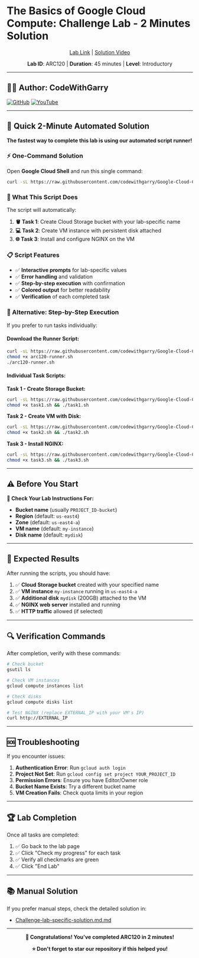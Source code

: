 # The Basics of Google Cloud Compute: Challenge Lab - 2 Minutes Solution

<div align="center">

[Lab Link](https://www.cloudskillsboost.google.com/focuses/1734?parent=catalog) | 
[Solution Video](https://youtube.com/@codewithgarry)

**Lab ID**: ARC120 | **Duration**: 45 minutes | **Level**: Introductory

</div>

---

## 👨‍💻 Author: CodeWithGarry

[![GitHub](https://img.shields.io/badge/GitHub-codewithgarry-181717?style=for-the-badge&logo=github)](https://github.com/codewithgarry)
[![YouTube](https://img.shields.io/badge/YouTube-Subscribe-FF0000?style=for-the-badge&logo=youtube)](https://youtube.com/@codewithgarry)

---

## 🚀 Quick 2-Minute Automated Solution

**The fastest way to complete this lab is using our automated script runner!**

### ⚡ One-Command Solution

Open **Google Cloud Shell** and run this single command:

```bash
curl -sL https://raw.githubusercontent.com/codewithgarry/Google-Cloud-Challenge-Lab-Solutions-Latest/main/1-Beginner:%20Get%20Started%20with%20Google%20Cloud/Challenge%20Lab%20Solutions/01-ARC120-The-Basics-of-Google-Cloud-Compute-Challenge-Lab/Pro/solid/arc120-challenge-lab-runner.sh | bash
```

### 🎯 What This Script Does

The script will automatically:

1. **🪣 Task 1**: Create Cloud Storage bucket with your lab-specific name
2. **💻 Task 2**: Create VM instance with persistent disk attached
3. **🌐 Task 3**: Install and configure NGINX on the VM

### 📋 Script Features

- ✅ **Interactive prompts** for lab-specific values
- ✅ **Error handling** and validation
- ✅ **Step-by-step execution** with confirmation
- ✅ **Colored output** for better readability
- ✅ **Verification** of each completed task

### 🔧 Alternative: Step-by-Step Execution

If you prefer to run tasks individually:

#### Download the Runner Script:
```bash
curl -sL https://raw.githubusercontent.com/codewithgarry/Google-Cloud-Challenge-Lab-Solutions-Latest/main/1-Beginner:%20Get%20Started%20with%20Google%20Cloud/Challenge%20Lab%20Solutions/01-ARC120-The-Basics-of-Google-Cloud-Compute-Challenge-Lab/Pro/solid/arc120-challenge-lab-runner.sh -o arc120-runner.sh
chmod +x arc120-runner.sh
./arc120-runner.sh
```

#### Individual Task Scripts:

**Task 1 - Create Storage Bucket:**
```bash
curl -sL https://raw.githubusercontent.com/codewithgarry/Google-Cloud-Challenge-Lab-Solutions-Latest/main/1-Beginner:%20Get%20Started%20with%20Google%20Cloud/Challenge%20Lab%20Solutions/01-ARC120-The-Basics-of-Google-Cloud-Compute-Challenge-Lab/Pro/solid/sci-fi-1/task1-create-storage-bucket.sh -o task1.sh
chmod +x task1.sh && ./task1.sh
```

**Task 2 - Create VM with Disk:**
```bash
curl -sL https://raw.githubusercontent.com/codewithgarry/Google-Cloud-Challenge-Lab-Solutions-Latest/main/1-Beginner:%20Get%20Started%20with%20Google%20Cloud/Challenge%20Lab%20Solutions/01-ARC120-The-Basics-of-Google-Cloud-Compute-Challenge-Lab/Pro/solid/sci-fi-2/task2-create-vm-with-disk.sh -o task2.sh
chmod +x task2.sh && ./task2.sh
```

**Task 3 - Install NGINX:**
```bash
curl -sL https://raw.githubusercontent.com/codewithgarry/Google-Cloud-Challenge-Lab-Solutions-Latest/main/1-Beginner:%20Get%20Started%20with%20Google%20Cloud/Challenge%20Lab%20Solutions/01-ARC120-The-Basics-of-Google-Cloud-Compute-Challenge-Lab/Pro/solid/sci-fi-3/task3-install-nginx.sh -o task3.sh
chmod +x task3.sh && ./task3.sh
```

---

## ⚠️ Before You Start

**📖 Check Your Lab Instructions For:**
- **Bucket name** (usually `PROJECT_ID-bucket`)
- **Region** (default: `us-east4`)
- **Zone** (default: `us-east4-a`)
- **VM name** (default: `my-instance`)
- **Disk name** (default: `mydisk`)

---

## 🎯 Expected Results

After running the scripts, you should have:

1. ✅ **Cloud Storage bucket** created with your specified name
2. ✅ **VM instance** `my-instance` running in `us-east4-a`
3. ✅ **Additional disk** `mydisk` (200GB) attached to the VM
4. ✅ **NGINX web server** installed and running
5. ✅ **HTTP traffic** allowed (if selected)

---

## 🔍 Verification Commands

After completion, verify with these commands:

```bash
# Check bucket
gsutil ls

# Check VM instances  
gcloud compute instances list

# Check disks
gcloud compute disks list

# Test NGINX (replace EXTERNAL_IP with your VM's IP)
curl http://EXTERNAL_IP
```

---

## 🆘 Troubleshooting

If you encounter issues:

1. **Authentication Error**: Run `gcloud auth login`
2. **Project Not Set**: Run `gcloud config set project YOUR_PROJECT_ID`
3. **Permission Errors**: Ensure you have Editor/Owner role
4. **Bucket Name Exists**: Try a different bucket name
5. **VM Creation Fails**: Check quota limits in your region

---

## 🏆 Lab Completion

Once all tasks are completed:

1. ✅ Go back to the lab page
2. ✅ Click "Check my progress" for each task
3. ✅ Verify all checkmarks are green
4. ✅ Click "End Lab"

---

## 📚 Manual Solution

If you prefer manual steps, check the detailed solution in:
- [Challenge-lab-specific-solution.md.md](./Challenge-lab-specific-solution.md.md)

---

<div align="center">

**🎉 Congratulations! You've completed ARC120 in 2 minutes!**

**⭐ Don't forget to star our repository if this helped you!**

</div>